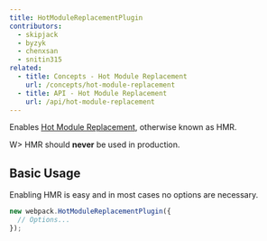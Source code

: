```yaml
---
title: HotModuleReplacementPlugin
contributors:
  - skipjack
  - byzyk
  - chenxsan
  - snitin315
related:
  - title: Concepts - Hot Module Replacement
    url: /concepts/hot-module-replacement
  - title: API - Hot Module Replacement
    url: /api/hot-module-replacement
---
```


Enables [Hot Module Replacement](/concepts/hot-module-replacement), otherwise known as HMR.

W> HMR should __never__ be used in production.


## Basic Usage

Enabling HMR is easy and in most cases no options are necessary.

``` javascript
new webpack.HotModuleReplacementPlugin({
  // Options...
});
```
